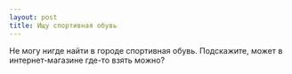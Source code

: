 ```yaml
---
layout: post 
title: Ищу спортивная обувь 
--- 
```

Не могу нигде найти в городе спортивная обувь. Подскажите, может в интернет-магазине где-то взять можно?